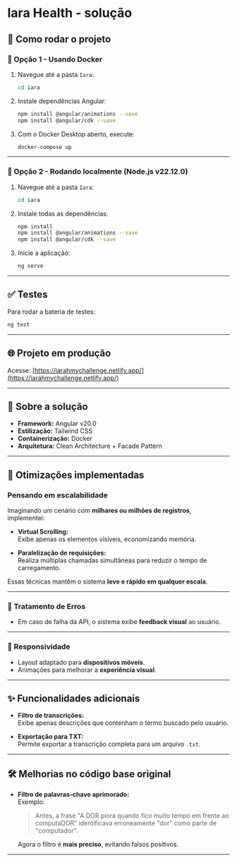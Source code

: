 # Iara Health - solução

## 🔧 Como rodar o projeto

### 🐳 Opção 1 - Usando Docker

1. Navegue até a pasta `Iara`:
   ```bash
   cd iara
   ```

2. Instale dependências Angular:
   ```bash
   npm install @angular/animations --save
   npm install @angular/cdk --save
   ```

3. Com o Docker Desktop aberto, execute:
   ```bash
   docker-compose up
   ```

---

### 🧩 Opção 2 - Rodando localmente (Node.js v22.12.0)

1. Navegue até a pasta `Iara`:
   ```bash
   cd iara
   ```

2. Instale todas as dependências:
   ```bash
   npm install
   npm install @angular/animations --save
   npm install @angular/cdk --save
   ```

3. Inicie a aplicação:
   ```bash
   ng serve
   ```

---

## ✅ Testes

Para rodar a bateria de testes:

```bash
ng test
```

---

## 🌐 Projeto em produção

Acesse: [https://iarahmychallenge.netlify.app/](https://iarahmychallenge.netlify.app/)

---

## 📌 Sobre a solução

- **Framework:** Angular v20.0  
- **Estilização:** Tailwind CSS  
- **Containerização:** Docker  
- **Arquitetura:** Clean Architecture + Facade Pattern  

---

## 🚀 Otimizações implementadas

### Pensando em escalabilidade

Imaginando um cenário com **milhares ou milhões de registros**, implementei:

- **Virtual Scrolling:**  
  Exibe apenas os elementos visíveis, economizando memória.

- **Paralelização de requisições:**  
  Realiza múltiplas chamadas simultâneas para reduzir o tempo de carregamento.

Essas técnicas mantêm o sistema **leve e rápido em qualquer escala**.

---

### 🧠 Tratamento de Erros

- Em caso de falha da API, o sistema exibe **feedback visual** ao usuário.

---

### 📱 Responsividade

- Layout adaptado para **dispositivos móveis**.
- Animações para melhorar a **experiência visual**.

---

## ✨ Funcionalidades adicionais

- **Filtro de transcrições:**  
  Exibe apenas descrições que contenham o termo buscado pelo usuário.

- **Exportação para TXT:**  
  Permite exportar a transcrição completa para um arquivo `.txt`.

---

## 🛠️ Melhorias no código base original

- **Filtro de palavras-chave aprimorado:**  
  Exemplo:
  > Antes, a frase "A DOR piora quando fico muito tempo em frente ao computaDOR" identificava erroneamente "dor" como parte de "computador".

  Agora o filtro é **mais preciso**, evitando falsos positivos.

---
